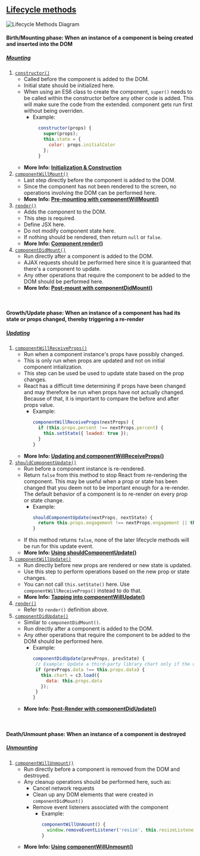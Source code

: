 ##  [Lifecycle methods](https://developmentarc.gitbooks.io/react-indepth/content/life_cycle/lifecycle_methods_overview.html)

![Lifecycle Methods Diagram](https://pasteboard.co/GFD1P74.png)

#### Birth/Mounting phase: When an instance of a component is being created and inserted into the DOM
##### [Mounting](https://facebook.github.io/react/docs/react-component.html#mounting)
1. [`constructor()`](https://facebook.github.io/react/docs/react-component.html#constructor)
    * Called before the component is added to the DOM.
    * Initial state should be initialized here.
    * When using an ES6 class to create the component, `super()` needs to be called within the constructor before any other code is added. This will make sure the code from the extended. component gets run first without being overriden.
      * Example: 
          ```js
            constructor(props) {
              super(props);
              this.state = {
                color: props.initialColor
              };
            }
        ```
    * **More Info: [Initialization & Construction](https://developmentarc.gitbooks.io/react-indepth/content/life_cycle/birth/initialization_and_construction.html)**
2. [`componentWillMount()`](https://facebook.github.io/react/docs/react-component.html#componentwillmount)
    * Last step directly before the component is added to the DOM.
    * Since the component has not been rendered to the screen, no operations involving the DOM can be performed here.
    * **More Info: [Pre-mounting with componentWillMount()](https://developmentarc.gitbooks.io/react-indepth/content/life_cycle/birth/premounting_with_componentwillmount.html)**
3. [`render()`](https://facebook.github.io/react/docs/react-component.html#render)
    * Adds the component to the DOM.
    * This step is required.
    * Define JSX here.
    * Do not modify component state here.
    * If nothing should be rendered, then return `null` or `false`.
    * **More Info: [Component render()](https://developmentarc.gitbooks.io/react-indepth/content/life_cycle/birth/component_render.html)**
4. [`componentDidMount()`](https://facebook.github.io/react/docs/react-component.html#componentdidmount)
    * Run directly after a component is added to the DOM.
    * AJAX requests should be performed here since it is guaranteed that there's a component to update.
    * Any other operations that require the component to be added to the DOM should be performed here.
    * **More Info: [Post-mount with componentDidMount()](https://developmentarc.gitbooks.io/react-indepth/content/life_cycle/birth/post_mount_with_component_did_mount.html)**
    
<br>

#### Growth/Update phase: When an instance of a component has had its state or props changed, thereby triggering a re-render
##### [Updating](https://facebook.github.io/react/docs/react-component.html#updating)
1. [`componentWillReceiveProps()`](https://facebook.github.io/react/docs/react-component.html#componentwillreceiveprops)
    * Run when a component instance's props have possibly changed.
    * This is only run when props are updated and not on initial component intialization.
    * This step can be used be used to update state based on the prop changes.
    * React has a difficult time determining if props have been changed and may therefore be run when props have not actually changed. Because of that, it is important to compare the before and after props value.
      * Example:
          ```js
          componentWillReceiveProps(nextProps) {
            if (this.props.percent !== nextProps.percent) {
              this.setState({ loaded: true });
            }
          }
          ```
    * **More Info: [Updating and componentWillReceiveProps()](https://developmentarc.gitbooks.io/react-indepth/content/life_cycle/update/component_will_receive_props.html)**
2. [`shouldComponentUpdate()`](https://facebook.github.io/react/docs/react-component.html#shouldcomponentupdate)
    * Run before a component instance is re-rendered.
    * Return `false` from this method to stop React from re-rendering the component. This may be useful when a prop or state has been changed that you deem not to be important enough for a re-render. The default behavior of a component is to re-render on every prop or state change.
      * Example:
          ```js
          shouldComponentUpdate(nextProps, nextState) {
            return this.props.engagement !== nextProps.engagement || this.state.input !== nextState.input;
          }
          ```
    * If this method returns `false`, none of the later lifecycle methods will be run for this update event.
    * **More Info: [Using shouldComponentUpdate()](https://developmentarc.gitbooks.io/react-indepth/content/life_cycle/update/using_should_component_update.html)**
3. [`componentWillUpdate()`](https://facebook.github.io/react/docs/react-component.html#componentwillupdate)
    * Run directly before new props are rendered or new state is updated.
    * Use this step to perform operations based on the new prop or state changes.
    * You can not call `this.setState()` here. Use `componentWillReceiveProps()` instead to do that.
    * **More Info: [Tapping into componentWillUpdate()](https://developmentarc.gitbooks.io/react-indepth/content/life_cycle/update/tapping_into_componentwillupdate.html)** 
4. [`render()`]()
    * Refer to `render()` definition above.
5. [`componentDidUpdate()`](https://facebook.github.io/react/docs/react-component.html#componentdidupdate)
   * Similar to `componentDidMount()`.
   * Run directly after a component is added to the DOM.
   * Any other operations that require the component to be added to the DOM should be performed here.
     * Example:
         ```js
         componentDidUpdate(prevProps, prevState) {
          // Example: Update a third-party library chart only if the data has changed
          if (prevProps.data !== this.props.data) {
            this.chart = c3.load({
              data: this.props.data
            });
          }
        }
         ```
    * **More Info: [Post-Render with componentDidUpdate()](https://developmentarc.gitbooks.io/react-indepth/content/life_cycle/update/postrender_with_componentdidupdate.html)**
    
<br>

#### Death/Unmount phase: When an instance of a component is destroyed
##### [Unmounting](https://facebook.github.io/react/docs/react-component.html#unmounting)
1. [`componentWillUnmount()`](https://facebook.github.io/react/docs/react-component.html#componentwillunmount)
    * Run directly before a component is removed from the DOM and destroyed.
    * Any cleanup operations should be performed here, such as:
      * Cancel network requests
      * Clean up any DOM elements that were created in `componentDidMount()`
      * Remove event listeners associated with the component
        * Example:
            ```js
            componentWillUnmount() {
              window.removeEventListener('resize', this.resizeListener);
            }
            ```
    * **More Info: [Using componentWillUnmount()](https://developmentarc.gitbooks.io/react-indepth/content/life_cycle/death_unmounting_indepth.html)**
